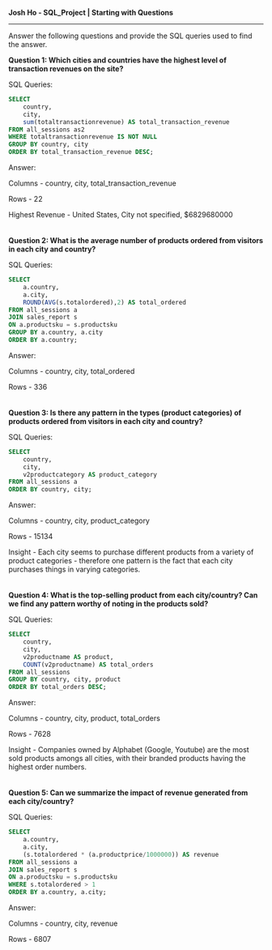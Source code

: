**Josh Ho - SQL_Project | Starting with Questions**
***
Answer the following questions and provide the SQL queries used to find the answer.

    
**Question 1: Which cities and countries have the highest level of transaction revenues on the site?**


SQL Queries:
```SQL
SELECT 
	country, 
	city, 
	sum(totaltransactionrevenue) AS total_transaction_revenue
FROM all_sessions as2 
WHERE totaltransactionrevenue IS NOT NULL 
GROUP BY country, city 
ORDER BY total_transaction_revenue DESC;
```


Answer:


Columns - country, city, total_transaction_revenue

Rows - 22

Highest Revenue - United States, City not specified, $6829680000
\
\
\
**Question 2: What is the average number of products ordered from visitors in each city and country?**


SQL Queries:
```SQL
SELECT 
	a.country,
	a.city,
	ROUND(AVG(s.totalordered),2) AS total_ordered
FROM all_sessions a
JOIN sales_report s 
ON a.productsku = s.productsku 
GROUP BY a.country, a.city 
ORDER BY a.country; 
```

Answer:


Columns - country, city, total_ordered

Rows - 336
\
\
\
**Question 3: Is there any pattern in the types (product categories) of products ordered from visitors in each city and country?**


SQL Queries:
```SQL
SELECT 
	country,
	city,
	v2productcategory AS product_category  
FROM all_sessions a
ORDER BY country, city;
```

Answer:

Columns - country, city, product_category

Rows - 15134

Insight - Each city seems to purchase different products from a variety of product categories - therefore one pattern is the fact that each city purchases things in varying categories.
\
\
\
**Question 4: What is the top-selling product from each city/country? Can we find any pattern worthy of noting in the products sold?**


SQL Queries:
```SQL
SELECT 
	country,
	city,
	v2productname AS product, 
	COUNT(v2productname) AS total_orders
FROM all_sessions 
GROUP BY country, city, product
ORDER BY total_orders DESC;
```

Answer:

Columns - country, city, product, total_orders

Rows - 7628

Insight - Companies owned by Alphabet (Google, Youtube) are the most sold products amongs all cities, with their branded products having the highest order numbers.
\
\
\
**Question 5: Can we summarize the impact of revenue generated from each city/country?**

SQL Queries:
```SQL
SELECT 
	a.country, 
	a.city, 
    (s.totalordered * (a.productprice/1000000)) AS revenue
FROM all_sessions a
JOIN sales_report s 
ON a.productsku = s.productsku 
WHERE s.totalordered > 1
ORDER BY a.country, a.city; 
```

Answer:

Columns - country, city, revenue

Rows - 6807






